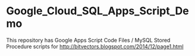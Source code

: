Google_Cloud_SQL_Apps_Script_Demo
=================================

This repository has Google Apps Script Code Files / MySQL Stored Procedure scripts for http://bitvectors.blogspot.com/2014/12/page1.html
